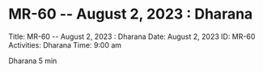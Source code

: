 # MR-60 -- August 2, 2023 : Dharana

Title: MR-60 -- August 2, 2023 : Dharana
Date: August 2, 2023
ID: MR-60
Activities: Dharana
Time: 9:00 am

Dharana 5 min